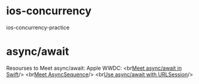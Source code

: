 # ios-concurrency
ios-concurrency-practice

# async/await 
Resourses to Meet async/await:
Apple WWDC: 
<br[Meet async/await in Swift](https://developer.apple.com/videos/play/wwdc2021/10132)/>
<br[Meet AsyncSequence](https://developer.apple.com/videos/play/wwdc2021/10058)/>
<br[Use async/await with URLSession](https://developer.apple.com/videos/play/wwdc2021/10095)/>
